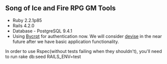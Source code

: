 ## Song of Ice and Fire RPG GM Tools

* Ruby 2.2.1p85
* Rails 4.2.0
* Database - PostgreSQL 9.4.1
* Using [Bycrpt](https://github.com/codahale/bcrypt-ruby) for authentication now.
  We will consider [devise](https://github.com/plataformatec/devise) in the near future after we have
  basic application functionality.


In order to use Rspec(without tests failing when they shouldn't), you'll need to run rake db:seed RAILS_ENV=test


